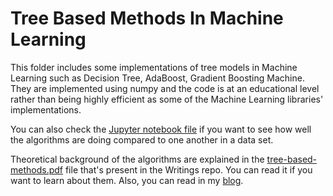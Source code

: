 # Tree Based Methods In Machine Learning

This folder includes some implementations of tree models in Machine Learning such as Decision Tree, AdaBoost, Gradient Boosting Machine. 
They are implemented using numpy and the code is at an educational level rather than being highly efficient as some of the Machine Learning libraries' implementations.

You can also check the [Jupyter notebook file](https://github.com/skylab-air/Implementations-From-Scratch/blob/main/Tree%20Based%20Methods/Tree%20Based%20Classification%20Applications.ipynb) if you want to see how well the algorithms are doing compared to one another in a data set.

Theoretical background of the algorithms are explained in the [tree-based-methods.pdf](https://raw.githubusercontent.com/skylab-air/Writings/main/Tree%20Based%20Methods/tree-based-methods.pdf) file that's present in the Writings repo. You can read it if you
want to learn about them. Also, you can read in my [blog](https://tugrulhkarabulut.github.io/blog).
